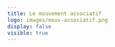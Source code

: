 ```yaml
---
title: Le mouvement associatif
logo: images/mouv-associatif.png
display: false
visible: true
---
```

